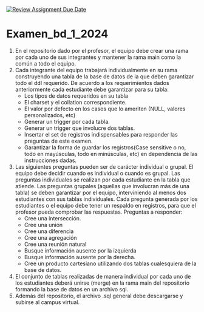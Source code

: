 [![Review Assignment Due Date](https://classroom.github.com/assets/deadline-readme-button-22041afd0340ce965d47ae6ef1cefeee28c7c493a6346c4f15d667ab976d596c.svg)](https://classroom.github.com/a/Or8Fo2E8)
# Examen_bd_1_2024
1. En el repositorio dado por el profesor, el equipo debe crear una rama por cada uno de sus integrantes y mantener la rama main como la común a todo el equipo.
2. Cada integrante del equipo trabajará individualmente en su rama construyendo una tabla de la base de datos de la que deben garantizar todo el ddl requerido. De acuerdo a los requerimientos dados anteriormente cada estudiante debe garantizar para su tabla:
    - Los tipos de datos requeridos en su tabla
    - El charset y el collation correspondiente.
    - El valor por defecto en los casos que lo ameriten (NULL, valores personalizados, etc)
    - Generar un trigger por cada tabla. 
    - Generar un trigger que involucre dos tablas.
    - Insertar el set de registros indispensables para responder las preguntas de este examen.
    - Garantizar la forma de guardar los registros(Case sensitive o no, todo en mayúsculas, todo en minúsculas, etc) en dependencia de las instrucciones dadas. 
3. Las siguientes preguntas pueden ser de carácter individual o grupal. El equipo debe decidir cuando es individual o cuando es grupal. Las preguntas individuales se realizan por cada estudiante en la tabla que atiende. Las preguntas grupales (aquellas que involucran más de una tabla) se deben garantizar por el equipo, interviniendo al menos dos estudiantes con sus tablas individuales. Cada pregunta generada por los estudiantes o el equipo debe tener un respaldo en registros, para que el profesor pueda comprobar las respuestas. Preguntas a responder:
   - Cree una intersección.
   - Cree una unión
   - Cree una diferencia
   - Cree una agregación
   - Cree una reunión natural
   - Busque información ausente por la izquierda
   - Busque información ausente por la derecha.
   - Cree un producto cartesiano utilizando dos tablas cualesquiera de la base de  datos. 
4. El conjunto de tablas realizadas de manera individual por cada uno de los estudiantes deberá unirse (merge) en la rama main del repositorio  formando la base de datos en un archivo sql. 
5. Además del repositorio, el archivo .sql general debe descargarse y subirse al campus virtual. 
